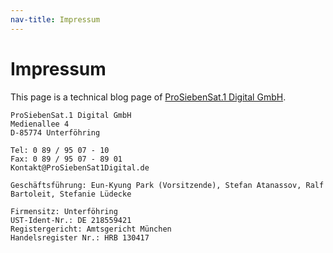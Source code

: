 ```yaml
---
nav-title: Impressum
---
```


# Impressum

This page is a technical blog page of [ProSiebenSat.1 Digital GmbH](http://prosiebensat1digital.de).

```
ProSiebenSat.1 Digital GmbH
Medienallee 4
D-85774 Unterföhring

Tel: 0 89 / 95 07 - 10
Fax: 0 89 / 95 07 - 89 01
Kontakt@ProSiebenSat1Digital.de

Geschäftsführung: Eun-Kyung Park (Vorsitzende), Stefan Atanassov, Ralf Bartoleit, Stefanie Lüdecke

Firmensitz: Unterföhring
UST-Ident-Nr.: DE 218559421
Registergericht: Amtsgericht München
Handelsregister Nr.: HRB 130417
```
